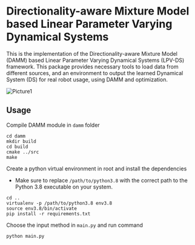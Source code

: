 # Directionality-aware Mixture Model based Linear Parameter Varying Dynamical Systems

This is the implementation of the Directionality-aware Mixture Model (DAMM) based Linear Parameter Varying Dynamical Systems (LPV-DS) framework. This package provides necessary tools to load data from different sources, and an environment to output the learned Dynamical System (DS) for real robot usage, using DAMM and optimization. 


![Picture1](https://github.com/SunannnSun/damm_lpvds/assets/97807687/5a72467b-c771-4e8a-a0e0-7828efa59952)




## Usage

Compile DAMM module in ``damm`` folder
```
cd damm
mkdir build
cd build
cmake ../src
make
```




Create a python virtual environment in root and install the dependencies
- Make sure to replace `/path/to/python3.8` with the correct path to the Python 3.8 executable on your system. 

```
cd ..
virtualenv -p /path/to/python3.8 env3.8
source env3.8/bin/activate
pip install -r requirements.txt
```

Choose the input method in ```main.py``` and run command

```
python main.py
```
